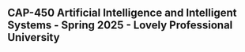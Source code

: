 ## CAP-450 Artificial Intelligence and Intelligent Systems - Spring 2025 - Lovely Professional University

